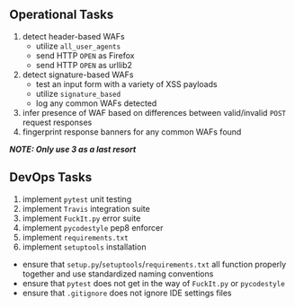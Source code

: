 ## Operational Tasks
1. detect header-based WAFs
	* utilize `all_user_agents`
	* send HTTP `OPEN` as Firefox
	* send HTTP `OPEN` as urllib2
2. detect signature-based WAFs
	* test an input form with a 
	  variety of XSS payloads
	* utilize `signature_based`
	* log any common WAFs detected
3. infer presence of WAF based on 
   differences between valid/invalid 
   `POST` request responses
4. fingerprint response banners for 
   any common WAFs found 

***NOTE: Only use 3 as a last resort***

## DevOps Tasks

1. implement `pytest` unit testing
2. implement `Travis` integration suite
3. implement `FuckIt.py` error suite
4. implement `pycodestyle` pep8 enforcer
5. implement `requirements.txt`
6. implement `setuptools` installation 

* ensure that 
`setup.py`/`setuptools`/`requirements.txt` 
all function properly together and use 
standardized naming conventions
* ensure that `pytest` does not get in 
the way of `FuckIt.py` or `pycodestyle` 
* ensure that `.gitignore` does not 
ignore IDE settings files 


